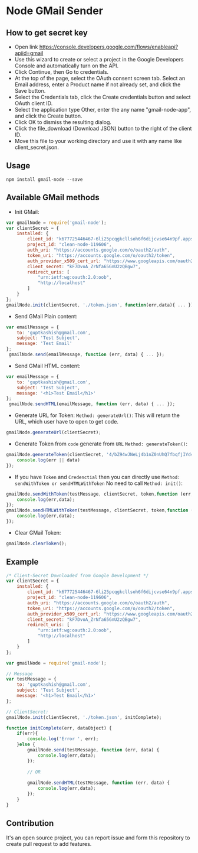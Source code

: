 # Node GMail Sender 

## How to get secret key
- Open link https://console.developers.google.com/flows/enableapi?apiid=gmail
- Use this wizard to create or select a project in the Google Developers Console and automatically turn on the API. 
- Click Continue, then Go to credentials.
- At the top of the page, select the OAuth consent screen tab. Select an Email address, enter a Product name if not already set, and click the Save button.
- Select the Credentials tab, click the Create credentials button and select OAuth client ID.
- Select the application type Other, enter the any name "gmail-node-app", and click the Create button.
- Click OK to dismiss the resulting dialog.
- Click the file_download (Download JSON) button to the right of the client ID.
- Move this file to your working directory and use it with any name like client_secret.json.

## Usage
`npm install gmail-node --save`

## Available GMail methods
- Init GMail:
```javascript
var gmailNode = require('gmail-node');
var clientSecret = {
    installed: {
        client_id: "k677725446467-6li25pcqgkcllsoh6f6dijcvse64n9pf.apps.googleusercontent.com",
        project_id: "clean-node-119606",
        auth_uri: "https://accounts.google.com/o/oauth2/auth",
        token_uri: "https://accounts.google.com/o/oauth2/token",
        auth_provider_x509_cert_url: "https://www.googleapis.com/oauth2/v1/certs",
        client_secret: "kF7DvoA_ZrNfa65GnU2zQBgw7",
        redirect_uris: [
            "urn:ietf:wg:oauth:2.0:oob",
            "http://localhost"
        ]
    }
};
gmailNode.init(clientSecret, './token.json', function(err,data){ ... });
```

- Send GMail Plain content: 
```javascript
var emailMessage = {
    to: 'guptkashish@gmail.com',
    subject: 'Test Subject',
    message: 'Test Email'
};
 gmailNode.send(emailMessage, function (err, data) { ... });
```

- Send GMail HTML content: 
```javascript
var emailMessage = {
    to: 'guptkashish@gmail.com',
    subject: 'Test Subject',
    message: '<h1>Test Email</h1>'
};
 gmailNode.sendHTML(emailMessage, function (err, data) { ... });
```

- Generate URL for Token: `Method: generateUrl()`: 
This will return the URL, which user have to open to get code.
```javascript
gmailNode.generateUrl(clientSecret);
```

- Generate Token from `code` generate from `URL` `Method: generateToken()`:
```javascript
gmailNode.generateToken(clientSecret, '4/bZ94wJNeLj4b1nZ0nUhQ7fbqfjIYd4basm_GuG3br2s',(err, data)=>{
    console.log(err || data)
});
```

- If you have `Token` and `Credenctial` then you can directly use `Method: sendWithToken or sendHTMLWithToken` No need to call `Method: init()`:
```javascript
gmailNode.sendWithToken(testMessage, clientSecret, token,function (err, data) {
    console.log(err,data);
});
gmailNode.sendHTMLWithToken(testMessage, clientSecret, token,function (err, data) {
    console.log(err,data);
});
```

- Clear GMail Token:
```javascript
gmailNode.clearToken();
```
## Example
```javascript
/* Client-Secret Downloaded from Google Development */
var clientSecret = {
    installed: {
        client_id: "k677725446467-6li25pcqgkcllsoh6f6dijcvse64n9pf.apps.googleusercontent.com",
        project_id: "clean-node-119606",
        auth_uri: "https://accounts.google.com/o/oauth2/auth",
        token_uri: "https://accounts.google.com/o/oauth2/token",
        auth_provider_x509_cert_url: "https://www.googleapis.com/oauth2/v1/certs",
        client_secret: "kF7DvoA_ZrNfa65GnU2zQBgw7",
        redirect_uris: [
            "urn:ietf:wg:oauth:2.0:oob",
            "http://localhost"
        ]
    }
};

var gmailNode = require('gmail-node');

// Message
var testMessage = {
    to: 'guptkashish@gmail.com',
    subject: 'Test Subject',
    message: '<h1>Test Email</h1>'
};

// ClientSecret:
gmailNode.init(clientSecret, './token.json', initComplete);

function initComplete(err, dataObject) {
    if(err){
        console.log('Error ', err);
    }else {
        gmailNode.send(testMessage, function (err, data) {
            console.log(err,data);
        });
        
        // OR
        
        gmailNode.sendHTML(testMessage, function (err, data) {
            console.log(err,data);
        });
    }
}
```
## Contribution
It's an open source project, you can report issue and form this repository to create pull request to add features.

